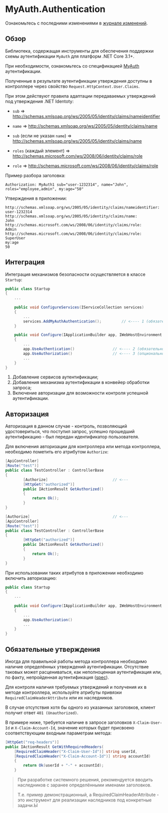 # MyAuth.Authentication

Ознакомьтесь с последними изменениями в [журнале изменений](/changelog.md).

## Обзор

Библиотека, содержащая инструменты для обеспечения поддержки схемы аутентификации `MyAuth` для платформ .NET Core 3.1+.

При необходимости, ознакомьтесь со спецификацией [MyAuth](https://github.com/ozzy-ext-myauth/specification) аутентификации.

Полученные в результате аутентификации утверждения доступны в контроллере через свойство `Request.HttpContext.User.Claims`.

При этом действуют правила адаптации передаваемых утверждений под утверждения .NET Identoty:

* `sub` => http://schemas.xmlsoap.org/ws/2005/05/identity/claims/nameidentifier
* `name` => http://schemas.xmlsoap.org/ws/2005/05/identity/claims/name

* `sub` (если не указан `name`) => http://schemas.xmlsoap.org/ws/2005/05/identity/claims/name

* `roles` (каждый элемент) => http://schemas.microsoft.com/ws/2008/06/identity/claims/role
* `role` => http://schemas.microsoft.com/ws/2008/06/identity/claims/role

Пример разбора заголовка:

```
Authorization: MyAuth1 sub="user-1232314", name="John", roles="employee,admin", my:age="50"
```

Утверждения в приложении:

```
http://schemas.xmlsoap.org/ws/2005/05/identity/claims/nameidentifier:	user-1232314
http://schemas.xmlsoap.org/ws/2005/05/identity/claims/name:				John
http://schemas.microsoft.com/ws/2008/06/identity/claims/role: 			Admin
http://schemas.microsoft.com/ws/2008/06/identity/claims/role: 			SuperUser
my:age																	50
```

## Интеграция 

Интеграция механизмов безопасности осуществляется в классе `Startup`:

```C#
public class Startup
{
    ... 
        
    public void ConfigureServices(IServiceCollection services)
    {
		...
        services.AddMyAuthAuthentication();			// <---- 1 (обязательно)
    }

    public void Configure(IApplicationBuilder app, IWebHostEnvironment env)
    {
        ...
        app.UseAuthentication() 				// <---- 2 (обязательно)
        app.UseAuthorization()					// <---- 3 (опционально)
        ...
    }
}
```

1. Добавление сервисов аутентификации;
2. Добавления механизма аутентификации в конвейер обработки запроса;
3. Включение авторизации для возможности контроля успешной аутентификации.

## Авторизация

Авторизация в данном случае - контроль, позволяющий удостовериться, что поступил запрос, успешно прошедший аутентификацию - был передан идентификатор пользователя.

Для включения авторизации для контроллера или метода контроллера, необходимо пометить его атрибутом `Authorize`:

```C#
[ApiController]
[Route("test")]
public class TestController : ControllerBase
{
	    [Authorize]								// <---
        [HttpGet("authorized")]
        public IActionResult GetAuthorized()
        {
            return Ok();
        }
}

[Authorize]										// <---
[ApiController]
[Route("test")]
public class TestController : ControllerBase
{
        [HttpGet("authorized")]
        public IActionResult GetAuthorized()
        {
            return Ok();
        }
}
```

При использовании таких атрибутов в приложении необходимо включить авторизацию:

```C#
public class Startup
{
    ... 
        
    public void Configure(IApplicationBuilder app, IWebHostEnvironment env)
    {
        ...
        app.UseAuthorization()					 
        ...
    }
}
```

## Обязательные утверждения

Иногда для правильной работы метода контроллера необходимо наличие определённых утверждений аутентификации. Отсутствие таковых может расцениваться, как неполноценная аутентификация или, по факту, непройденная аутентификация ([spec](https://github.com/ozzy-ext-myauth/specification/blob/master/v2/myauth-authentication-2.md#%D0%BF%D1%80%D0%B8%D0%BC%D0%B5%D0%BD%D0%B5%D0%BD%D0%B8%D0%B5)). 

Для контроля наличия требуемых утверждений и получения их в методе контроллера, используйте атрибуты привязки `RequiredClaimHeaderAttribute` или их наследников.

В случае отсутствия хотя бы одного из указанных заголовков, клиент получит ответ `401 (Unauthorized)`.

В примере ниже, требуется наличие в запросе заголовков `X-Claim-User-Id` и `X-Claim-Account-Id`, значение которых будет присвоено соответствующим входным параметрам метода:

```C#
[HttpGet("req-headers")]
public IActionResult GetWithRequiredHeaders(
    [RequiredClaimHeader("X-Claim-User-Id")] string userId,
    [RequiredClaimHeader("X-Claim-Account-Id")] string accountId)
    {
	    return Ok(userId + "-" + accountId);
    }
```

> При разработке системного решения, рекомендуется вводить наследников с заранее определёнными именами заголовков. 
>
> Т.е. пример демонстрационный, а RequiredClaimHeaderAttribute - это инструмент для реализации наследников под конкретные задачи.Ы